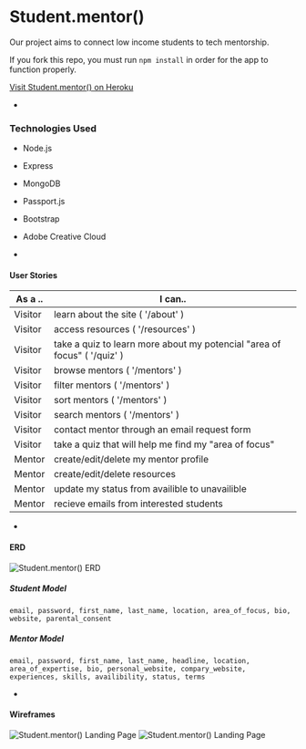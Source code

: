 # Student.mentor() 

Our project aims to connect low income students to tech mentorship.

If you fork this repo, you must run `npm install` in order for the app to function properly.

[Visit Student.mentor() on Heroku](https://blank.herokuapp.com/)

-

### Technologies Used

* Node.js

* Express

* MongoDB

* Passport.js

* Bootstrap

* Adobe Creative Cloud

-

#### User Stories

| As a .. | I can.. |
|---------|---------|
| Visitor | learn about the site ( '/about' ) |
| Visitor | access resources ( '/resources' ) |
| Visitor | take a quiz to learn more about my potencial "area of focus" ( '/quiz' ) |
| Visitor | browse mentors ( '/mentors' ) |
| Visitor | filter mentors ( '/mentors' ) |
| Visitor | sort mentors ( '/mentors' ) |
| Visitor | search mentors ( '/mentors' ) |
| Visitor | contact mentor through an email request form |
| Visitor | take a quiz that will help me find my "area of focus" | 
| Mentor | create/edit/delete my mentor profile |
| Mentor | create/edit/delete resources |
| Mentor | update my status from availible to unavailible |
| Mentor | recieve emails from interested students |
-

#### ERD

![ Student.mentor() ERD ](readme/erd.jpg)

##### Student Model
``` email, password, first_name, last_name, location, area_of_focus, bio, website, parental_consent ```

##### Mentor Model
``` email, password, first_name, last_name, headline, location, area_of_expertise, bio, personal_website, compary_website, experiences, skills, availibility, status, terms ```

-

#### Wireframes

![ Student.mentor() Landing Page ](readme/ux01.png)
![ Student.mentor() Landing Page ](readme/ux02.png)
